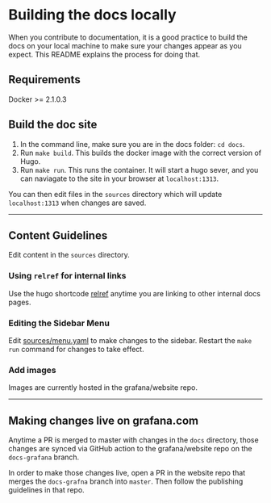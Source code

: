 # Building the docs locally

When you contribute to documentation, it is a good practice to build the docs on your local machine to make sure your changes appear as you expect. This README explains the process for doing that.

## Requirements

Docker >= 2.1.0.3

## Build the doc site


1. In the command line, make sure you are in the docs folder: `cd docs`.
2. Run `make build`. This builds the docker image with the correct version of Hugo.
3. Run `make run`. This runs the container. It will start a hugo sever, and you can naviagate to the site in your browser at `localhost:1313`. 

You can then edit files in the `sources` directory which will update `localhost:1313` when changes are saved.

---

## Content Guidelines

Edit content in the `sources` directory.

### Using `relref` for internal links

Use the hugo shortcode [relref](https://gohugo.io/content-management/cross-references/#use-ref-and-relref) anytime you are linking to other internal docs pages.

### Editing the Sidebar Menu

Edit [sources/menu.yaml](sources/menu.yaml) to make changes to the sidebar. Restart the `make run` command for changes to take effect.

### Add images

Images are currently hosted in the grafana/website repo.

---

## Making changes live on grafana.com

Anytime a PR is merged to master with changes in the `docs` directory, those changes are synced via GitHub action to the grafana/website repo on the `docs-grafana` branch.

In order to make those changes live, open a PR in the website repo that merges the `docs-grafna` branch into `master`. Then follow the publishing guidelines in that repo.
